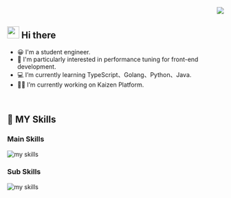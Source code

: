 <!-- 1. GitHub usernameを変更 -->
<div align="right">
  <img src="https://komarev.com/ghpvc/?username=shunmakk" />
</div>


<!-- 2. プロフィールや連絡先を変更 -->
## <img src="https://media.giphy.com/media/hvRJCLFzcasrR4ia7z/giphy.gif" width="28"> Hi there

- 😀 I'm a student engineer.
- 🫠 I'm particularly interested in performance tuning for front-end development.
- 💻 I’m currently learning TypeScript、Golang、Python、Java.
- 🧑‍💻 I’m currently working on Kaizen Platform.
<br>

## 🌱 MY Skills
<h3>Main Skills</h3>
<img alt="my skills" src="https://skillicons.dev/icons?theme=dark&perline=7&i=html,css,js,ts,jquery,react,next,firebase,mongo" />
<h3>Sub Skills</h3>
<img alt="my skills" src="https://skillicons.dev/icons?theme=dark&perline=7&i=vue,java,python,django,go,supabase,mysql,figma" />
<br>
